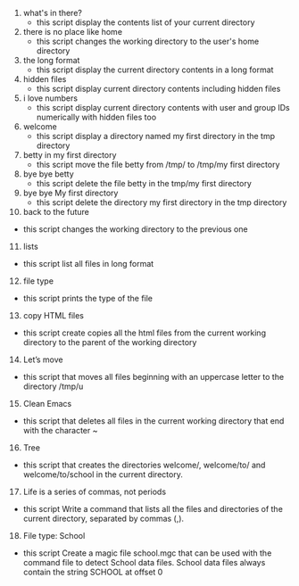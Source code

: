 1. what's in there?
   * this script display the contents list of your current directory
2. there is no place like home
   * this script changes the working directory to the user's home directory
3. the long format
   * this script display the current directory contents in a long format
4. hidden files
   * this script display current directory contents including hidden files
5. i love numbers
   * this script display current directory contents with user and group IDs numerically with hidden files too
6. welcome
   * this script display a directory named my first directory in the tmp directory
7. betty in my first directory
   * this script move the file betty from /tmp/ to /tmp/my first directory
8. bye bye betty
   * this script delete the file betty in the tmp/my first directory
9. bye bye My first directory
   * this script delete the directory my first directory in the tmp directory
10. back to the future
   * this script changes the working directory to the previous one
11. lists
   * this script list all files in long format
12. file type
   * this script prints the type of the file
13. copy HTML files
   * this script create copies all the html files from the current working directory to the parent of the working directory
14. Let’s move
   * this script that moves all files beginning with an uppercase letter to the directory /tmp/u
15. Clean Emacs
   * this script that deletes all files in the current working directory that end with the character ~
16. Tree
   * this script that creates the directories welcome/, welcome/to/ and welcome/to/school in the current directory.
17. Life is a series of commas, not periods
   * this script Write a command that lists all the files and directories of the current directory, separated by commas (,).
18. File type: School
   * this script Create a magic file school.mgc that can be used with the command file to detect School data files. School data files always contain the string SCHOOL at offset 0
